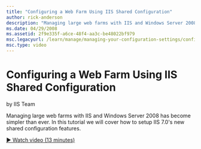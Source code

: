 ```yaml
---
title: "Configuring a Web Farm Using IIS Shared Configuration"
author: rick-anderson
description: "Managing large web farms with IIS and Windows Server 2008 has become simpler than ever. In this tutorial we will cover how to setup IIS 7.0’s new shared conf..."
ms.date: 04/29/2008
ms.assetid: 2f9e335f-a6ce-48f4-aa3c-be48022bf979
msc.legacyurl: /learn/manage/managing-your-configuration-settings/configuring-a-web-farm-using-iis-shared-configuration
msc.type: video
---
```

# Configuring a Web Farm Using IIS Shared Configuration

by IIS Team

Managing large web farms with IIS and Windows Server 2008 has become simpler than ever. In this tutorial we will cover how to setup IIS 7.0's new shared configuration features. 

[&#9654; Watch video (13 minutes)](https://channel9.msdn.com/Blogs/IIS-NET-Site-Videos/configuring-a-web-farm-using-iis-shared-configuration)
